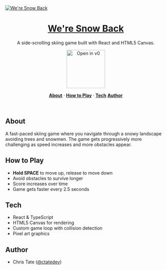 <a href="https://v0.dev/community/we-re-snow-back-P3zKfFoshCq">
  <img alt="We're Snow Back" src="https://hebbkx1anhila5yf.public.blob.vercel-storage.com/snow-back.jpg-tjnxnl4ti58ttcilvqNkMDPteDasp7.jpeg">
  <h1 align="center">We're Snow Back</h1>
</a>

<p align="center">
  A side-scrolling skiing game built with React and HTML5 Canvas.
</p>

<p align="center">
  <a href="https://v0.dev/community/we-re-snow-back-P3zKfFoshCq">
    <img src="https://hebbkx1anhila5yf.public.blob.vercel-storage.com/open-in-v0-button-ZKuXSWof756tbZD6vq9OV8Xq5pZS66.svg" alt="Open in v0" width="120" />
  </a>
</p>

<p align="center">
  <a href="#about"><strong>About</strong></a> ·
  <a href="#how-to-play"><strong>How to Play</strong></a> ·
  <a href="#tech"><strong>Tech</strong></a>
  <a href="#author"><strong>Author</strong></a>
</p>
<br/>

## About

A fast-paced skiing game where you navigate through a snowy landscape avoiding trees and snowmen. The game gets progressively more challenging as speed increases and more obstacles appear.

## How to Play

- **Hold SPACE** to move up, release to move down
- Avoid obstacles to survive longer
- Score increases over time
- Game gets faster every 2.5 seconds

## Tech

- React & TypeScript
- HTML5 Canvas for rendering
- Custom game loop with collision detection
- Pixel art graphics

## Author

- Chris Tate ([@ctatedev](https://x.com/ctatedev))
